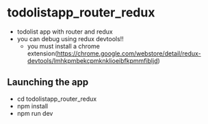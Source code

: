 # todolistapp_router_redux
* todolist app with router and redux
* you can debug using redux devtools!!
    * you must install a chrome extension(https://chrome.google.com/webstore/detail/redux-devtools/lmhkpmbekcpmknklioeibfkpmmfibljd)

## Launching the app
* cd todolistapp_router_redux
* npm install
* npm run dev

